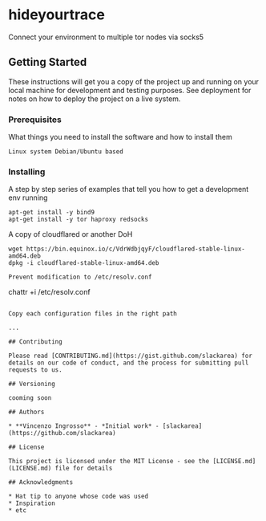 # hideyourtrace
Connect your environment to multiple tor nodes via socks5

## Getting Started

These instructions will get you a copy of the project up and running on your local machine for development and testing purposes. See deployment for notes on how to deploy the project on a live system.

### Prerequisites

What things you need to install the software and how to install them

```
Linux system Debian/Ubuntu based
```

### Installing

A step by step series of examples that tell you how to get a development env running

```
apt-get install -y bind9
apt-get install -y tor haproxy redsocks
```

A copy of cloudflared or another DoH


```
wget https://bin.equinox.io/c/VdrWdbjqyF/cloudflared-stable-linux-amd64.deb
dpkg -i cloudflared-stable-linux-amd64.deb

Prevent modification to /etc/resolv.conf

```
chattr +i /etc/resolv.conf
```

Copy each configuration files in the right path

...

## Contributing

Please read [CONTRIBUTING.md](https://gist.github.com/slackarea) for details on our code of conduct, and the process for submitting pull requests to us.

## Versioning

cooming soon

## Authors

* **Vincenzo Ingrosso** - *Initial work* - [slackarea](https://github.com/slackarea)

## License

This project is licensed under the MIT License - see the [LICENSE.md](LICENSE.md) file for details

## Acknowledgments

* Hat tip to anyone whose code was used
* Inspiration
* etc
